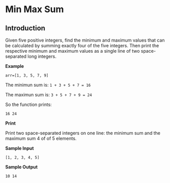 # Min Max Sum

## Introduction
Given five positive integers, find the minimum and maximum values that can be calculated by summing exactly four of the five integers. Then print the respective minimum and maximum values as a single line of two space-separated long integers.

**Example**
```
arr=[1, 3, 5, 7, 9]
```

The minimun sum is: `1 + 3 + 5 + 7 = 16`

The maximun sum is: `3 + 5 + 7 + 9 = 24`

So the function prints:

```
16 24
```

**Print**

Print two space-separated integers on one line: the minimum sum and the maximum sum 4 of  of 5 elements.

**Sample Input**

```
[1, 2, 3, 4, 5]
```

**Sample Output**
```
10 14
```